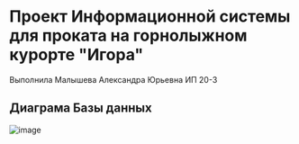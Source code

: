 # Проект Информационной системы для проката на горнолыжном курорте "Игора"
Выполнила Малышева Александра Юрьевна ИП 20-3

## Диаграма Базы данных
![image](https://github.com/malbled/ProjectResort/assets/107112651/a4bf03cc-b9ce-47ef-ba52-1b8cbfe91468)

